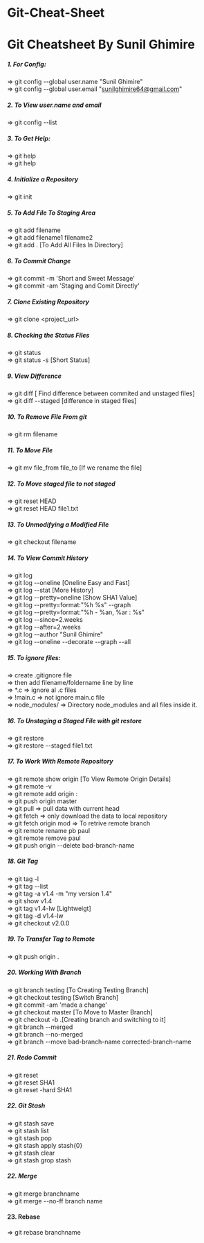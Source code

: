 # Git-Cheat-Sheet

# Git Cheatsheet By Sunil Ghimire

##### 1. For Config:
=> git config --global user.name "Sunil Ghimire" <br>
=> git config --global user.email "sunilghimire64@gmail.com" <br>

##### 2. To View  user.name and email
=> git config --list 

##### 3. To Get Help:
=> git help <br>
=> git help <topic>

##### 4. Initialize a Repository
=> git init

##### 5. To Add File To Staging Area
=> git add filename <br>
=> git add filename1 filename2 <br>
=> git add . [To Add All Files In Directory] 

##### 6. To Commit Change
=> git commit -m 'Short and Sweet Message' <br>
=> git commit -am 'Staging and Comit Directly' 

##### 7. Clone Existing Repository
=> git clone <project_url>

##### 8. Checking the Status Files
=> git status <br>
=> git status -s [Short Status]

##### 9. View Difference
=> git diff  [ Find difference between commited and unstaged files] <br>
=> git diff --staged [difference in staged files]

##### 10. To Remove File From git
=> git rm filename

##### 11. To Move File
=> git mv file_from file_to [If we rename the file]

##### 12. To Move staged file to not staged
=> git reset HEAD <br>
=> git reset HEAD file1.txt

##### 13. To Unmodifying a Modified File
=> git checkout filename

##### 14. To View Commit History
=> git log <br>
=> git log --oneline [Oneline Easy and Fast] <br>
=> git log --stat [More History] <br>
=> git log --pretty=oneline [Show SHA1 Value] <br>
=> git log --pretty=format:"%h %s" --graph <br>
=> git log --pretty=format:"%h - %an, %ar : %s" <br>
=> git log --since=2.weeks <br>
=> git log --after=2.weeks <br>
=> git log --author "Sunil Ghimire" <br>
=> git log --oneline --decorate --graph --all 

##### 15. To ignore files:
=> create .gitignore file <br>
=> then add filename/foldername line by line <br>
=> *.c => ignore al .c files <br>
=> !main.c => not ignore main.c file <br>
=> node_modules/ => Directory node_modules and all files inside it.

##### 16. To Unstaging a Staged File with git restore
=> git restore <br>
=> git restore --staged file1.txt

##### 17. To Work With Remote Repository
=> git remote show origin [To View Remote Origin Details] <br>
=> git remote -v <br>
=> git remote add origin <url>: <br>
=> git push origin master <br>
=> git pull => pull data with current head <br>
=> git fetch => only download the data to local repository <br>
=> git fetch origin mod => To retrive remote branch <br>
=> git remote rename pb paul <br>
=> git remote remove paul <br>
=> git push origin --delete bad-branch-name <br>

##### 18. Git Tag
=> git tag -l <br>
=> git tag --list  <br>
=> git tag -a v1.4 -m "my version 1.4"  <br>
=> git show v1.4 <br>
=> git tag v1.4-lw  [Lightweigt] <br>
=> git tag -d v1.4-lw <br>
=> git checkout v2.0.0 <br>

##### 19. To Transfer Tag to Remote
=> git push origin <tagname>.


##### 20. Working With Branch
=> git branch testing [To Creating Testing Branch] <br>
=> git checkout testing [Switch Branch] <br>
=> git commit -am 'made a change' <br>
=> git checkout master [To Move to Master Branch] <br>
=> git checkout -b <newbranchname>.[Creating branch and switching to it] <br>
=> git branch --merged <br>
=> git branch --no-merged <br>
=> git branch --move bad-branch-name corrected-branch-name <br>

##### 21. Redo Commit
=> git reset <br>
=> git reset SHA1 <br>
=> git reset -hard SHA1 

##### 22.  Git Stash
=> git stash save <br>
=> git stash list <br>
=> git stash pop <br>
=> git stash apply stash{0} <br>
=> git stash clear <br>
=> git stash grop stash <br>

##### 22. Merge
=> git merge branchname <br>
=> git merge --no-ff branch name

#### 23. Rebase
=> git rebase branchname
